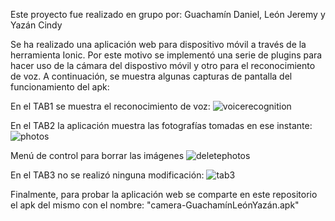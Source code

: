 Este proyecto fue realizado en grupo por: Guachamín Daniel, León Jeremy y Yazán Cindy

Se ha realizado una aplicación web para dispositivo móvil a través de la herramienta Ionic.
Por este motivo se implementó una serie de plugins para hacer uso de la cámara del dispostivo móvil y otro para el reconocimiento de voz.
A continuación, se muestra algunas capturas de pantalla del funcionamiento del apk:

En el TAB1 se muestra el reconocimiento de voz:
![voicerecognition](https://user-images.githubusercontent.com/66534512/170832391-348d4987-404f-4f6f-87ef-21281771eca4.jpg)

En el TAB2 la aplicación muestra las fotografías tomadas en ese instante:
![photos](https://user-images.githubusercontent.com/66534512/170832347-d22604ca-5805-40b6-bf30-5b7cb1d9f3b9.jpg)

Menú de control para borrar las imágenes
![deletephotos](https://user-images.githubusercontent.com/66534512/170832372-3ce2f68f-e018-41d7-8f70-bb89c24cf4ca.jpg)

En el TAB3 no se realizó ninguna modificación:
![tab3](https://user-images.githubusercontent.com/66534512/170832428-7b3cdb88-2d00-48e9-b5e5-044e0da11b1f.jpg)

Finalmente, para probar la aplicación web se comparte en este repositorio el apk del mismo con el nombre: "camera-GuachamínLeónYazán.apk"
